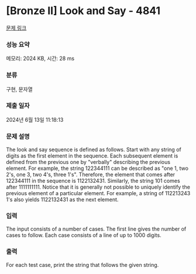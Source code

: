 # [Bronze II] Look and Say - 4841 

[문제 링크](https://www.acmicpc.net/problem/4841) 

### 성능 요약

메모리: 2024 KB, 시간: 28 ms

### 분류

구현, 문자열

### 제출 일자

2024년 6월 13일 11:18:13

### 문제 설명

<p>The look and say sequence is defined as follows. Start with any string of digits as the first element in the sequence. Each subsequent element is defined from the previous one by "verbally" describing the previous element. For example, the string 122344111 can be described as "one 1, two 2's, one 3, two 4's, three 1's". Therefore, the element that comes after 122344111 in the sequence is 1122132431. Similarly, the string 101 comes after 1111111111. Notice that it is generally not possible to uniquely identify the previous element of a particular element. For example, a string of 112213243 1's also yields 1122132431 as the next element.</p>

### 입력 

 <p>The input consists of a number of cases. The first line gives the number of cases to follow. Each case consists of a line of up to 1000 digits.</p>

### 출력 

 <p>For each test case, print the string that follows the given string.</p>

